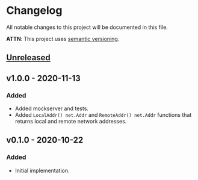 # Changelog
All notable changes to this project will be documented in this file.

**ATTN**: This project uses [semantic versioning](http://semver.org/).

## [Unreleased]

## v1.0.0 - 2020-11-13
### Added
- Added mockserver and tests.
- Added `LocalAddr() net.Addr` and `RemoteAddr() net.Addr` functions that returns local and remote network addresses.

## v0.1.0 - 2020-10-22
### Added
- Initial implementation.

[Unreleased]: https://github.com/gorcon/websocket/compare/v1.0.0...HEAD
[v1.0.0]: https://github.com/gorcon/rcon/compare/v0.1.0...v1.0.0
